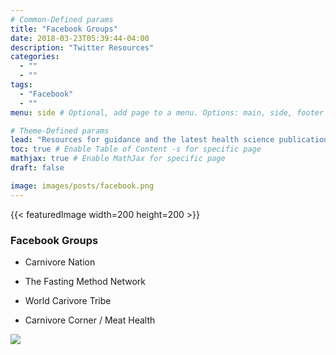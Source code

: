 ```yaml
---
# Common-Defined params
title: "Facebook Groups"
date: 2018-03-23T05:39:44-04:00
description: "Twitter Resources"
categories:
  - ""
  - ""
tags:
  - "Facebook"
  - ""
menu: side # Optional, add page to a menu. Options: main, side, footer

# Theme-Defined params
lead: "Resources for guidance and the latest health science publications" # Lead text
toc: true # Enable Table of Content -s for specific page
mathjax: true # Enable MathJax for specific page
draft: false

image: images/posts/facebook.png
---
```

{{< featuredImage width=200 height=200 >}}
<br>

### Facebook Groups

* Carnivore Nation

* The Fasting Method Network

* World Carivore Tribe

* Carnivore Corner  /  Meat Health



![](/images/logo_transparent-300x300.png)
